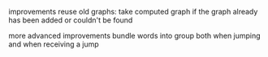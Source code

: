 improvements
reuse old graphs: take computed graph if the graph already has been added or couldn't be found

more advanced improvements
bundle words into group both when jumping and when receiving a jump